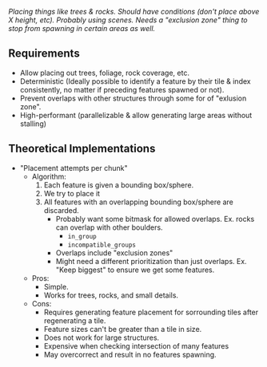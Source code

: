*Placing things like trees & rocks. Should have conditions (don't place above X height, etc). Probably using scenes. Needs a "exclusion zone" thing to stop from spawning in certain areas as well.*

## Requirements
- Allow placing out trees, foliage, rock coverage, etc.
- Deterministic (Ideally possible to identify a feature by their tile & index consistently, no matter if preceding features spawned or not).
- Prevent overlaps with other structures through some for of "exlusion zone".
- High-performant (parallelizable & allow generating large areas without stalling)

## Theoretical Implementations
- "Placement attempts per chunk"
    - Algorithm:
        1. Each feature is given a bounding box/sphere. 
        2. We try to place it
        3. All features with an overlapping bounding box/sphere are discarded.
            - Probably want some bitmask for allowed overlaps. Ex. rocks can overlap with other boulders.
                - `in_group`
                - `incompatible_groups`
            - Overlaps include "exclusion zones"
            - Might need a different prioritization than just overlaps. Ex. "Keep biggest" to ensure we get some features.
    - Pros:
        - Simple.
        - Works for trees, rocks, and small details.
    - Cons:
        - Requires generating feature placement for sorrounding tiles after regenerating a tile.
        - Feature sizes can't be greater than a tile in size.
        - Does not work for large structures.
        - Expensive when checking intersection of many features
        - May overcorrect and result in no features spawning.
        
